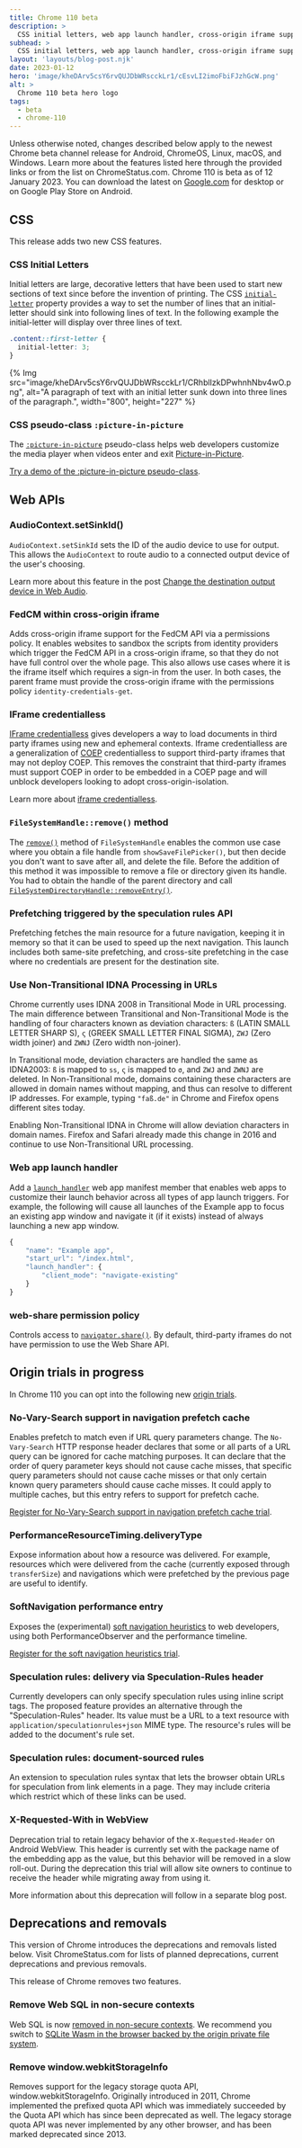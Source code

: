 ```yaml
---
title: Chrome 110 beta
description: >
  CSS initial letters, web app launch handler, cross-origin iframe support for the FedCM API, and more.
subhead: >
  CSS initial letters, web app launch handler, cross-origin iframe support for the FedCM API, and more.
layout: 'layouts/blog-post.njk'
date: 2023-01-12
hero: 'image/kheDArv5csY6rvQUJDbWRscckLr1/cEsvLI2imoFbiFJzhGcW.png'
alt: >
  Chrome 110 beta hero logo
tags:
  - beta
  - chrome-110
---
```


Unless otherwise noted, changes described below apply to the newest Chrome beta channel release for Android, ChromeOS, Linux, macOS, and Windows. Learn more about the features listed here through the provided links or from the list on ChromeStatus.com. Chrome 110 is beta as of 12 January 2023. You can download the latest on [Google.com](https://www.google.com/chrome/beta/) for desktop or on Google Play Store on Android.

## CSS

This release adds two new CSS features.

### CSS Initial Letters

Initial letters are large, decorative letters that have been used to start new sections of text since before the invention of printing. The CSS [`initial-letter`](https://developer.mozilla.org/docs/Web/CSS/initial-letter) property provides a way to set the number of lines that an initial-letter should sink into following lines of text. In the following example the initial-letter will display over three lines of text.

```css
.content::first-letter {
  initial-letter: 3;
}
```

{% Img src="image/kheDArv5csY6rvQUJDbWRscckLr1/CRhblIzkDPwhnhNbv4wO.png", alt="A paragraph of text with an initial letter sunk down into three lines of the paragraph.", width="800", height="227" %}

### CSS pseudo-class `:picture-in-picture`

The [`:picture-in-picture`](https://developer.mozilla.org/docs/Web/CSS/:picture-in-picture) pseudo-class helps web developers customize the media player when videos enter and exit [Picture-in-Picture](https://developer.mozilla.org/docs/Web/API/Picture-in-Picture_API).

[Try a demo of the :picture-in-picture pseudo-class](https://googlechrome.github.io/samples/picture-in-picture/css-pseudo-class). 

## Web APIs

### AudioContext.setSinkId()

`AudioContext.setSinkId` sets the ID of the audio device to use for output. This allows the `AudioContext` to route audio to a connected output device of the user's choosing.

Learn more about this feature in the post [Change the destination output device in Web Audio](/blog/audiocontext-setsinkid/).

### FedCM within cross-origin iframe

Adds cross-origin iframe support for the FedCM API via a permissions policy. It enables websites to sandbox the scripts from identity providers which trigger the FedCM API in a cross-origin iframe, so that they do not have full control over the whole page. This also allows use cases where it is the iframe itself which requires a sign-in from the user. In both cases, the parent frame must provide the cross-origin iframe with the permissions policy `identity-credentials-get`.

### IFrame credentialless

[IFrame credentialless](https://developer.mozilla.org/docs/Web/Security/IFrame_credentialless) gives developers a way to load documents in third party iframes using new and ephemeral contexts. Iframe credentialless are a generalization of [COEP](https://developer.mozilla.org/docs/Web/HTTP/Headers/Cross-Origin-Embedder-Policy) credentialless to support third-party iframes that may not deploy COEP. This removes the constraint that third-party iframes must support COEP in order to be embedded in a COEP page and will unblock developers looking to adopt cross-origin-isolation. 

Learn more about [iframe credentialless](/blog/iframe-credentialless).

### `FileSystemHandle::remove()` method

The [`remove()`](/articles/file-system-access/#deleting-a-file-or-folder-directly) method of `FileSystemHandle` enables the common use case where you obtain a file handle from `showSaveFilePicker()`, but then decide you don't want to save after all, and delete the file. Before the addition of this method it was impossible to remove a file or directory given its handle. You had to obtain the handle of the parent directory and call [`FileSystemDirectoryHandle::removeEntry()`](/articles/file-system-access/#deleting-files-and-folders-in-a-directory). 

### Prefetching triggered by the speculation rules API

Prefetching fetches the main resource for a future navigation, keeping it in memory so that it can be used to speed up the next navigation. This launch includes both same-site prefetching, and cross-site prefetching in the case where no credentials are present for the destination site.

### Use Non-Transitional IDNA Processing in URLs

Chrome currently uses IDNA 2008 in Transitional Mode in URL processing. The main difference between Transitional and Non-Transitional Mode is the handling of four characters known as deviation characters: `ß` (LATIN SMALL LETTER SHARP S), `ς` (GREEK SMALL LETTER FINAL SIGMA), `ZWJ` (Zero width joiner) and `ZWNJ` (Zero width non-joiner).

In Transitional mode, deviation characters are handled the same as IDNA2003: `ß` is mapped to `ss`, `ς` is mapped to `σ`, and `ZWJ` and `ZWNJ` are deleted. In Non-Transitional mode, domains containing these characters are allowed in domain names without mapping, and thus can resolve to different IP addresses. For example, typing `"faß.de"` in Chrome and Firefox opens different sites today.

Enabling Non-Transitional IDNA in Chrome will allow deviation characters in domain names. Firefox and Safari already made this change in 2016 and continue to use Non-Transitional URL processing.

### Web app launch handler

Add a [`launch_handler`](/docs/web-platform/launch-handler/) web app manifest member that enables web apps to customize their launch behavior across all types of app launch triggers. For example, the following will cause all launches of the Example app to focus an existing app window and navigate it (if it exists) instead of always launching a new app window. 

```js
{ 
    "name": "Example app", 
    "start_url": "/index.html", 
    "launch_handler": {
        "client_mode": "navigate-existing" 
    } 
} 
```

### web-share permission policy

Controls access to [`navigator.share()`](https://web.dev/web-share/). By default, third-party iframes do not have permission to use the Web Share API.

## Origin trials in progress

In Chrome 110 you can opt into the following new [origin trials](/docs/web-platform/origin-trials/). 

### No-Vary-Search support in navigation prefetch cache

Enables prefetch to match even if URL query parameters change. The `No-Vary-Search` HTTP response header declares that some or all parts of a URL query can be ignored for cache matching purposes. It can declare that the order of query parameter keys should not cause cache misses, that specific query parameters should not cause cache misses or that only certain known query parameters should cause cache misses. It could apply to multiple caches, but this entry refers to support for prefetch cache.

[Register for No-Vary-Search support in navigation prefetch cache trial](/origintrials/#/register_trial/4146689356901384193).

### PerformanceResourceTiming.deliveryType

Expose information about how a resource was delivered. For example, resources which were delivered from the cache (currently exposed through `transferSize`) and navigations which were prefetched by the previous page are useful to identify. 

### SoftNavigation performance entry

Exposes the (experimental) [soft navigation heuristics](https://github.com/WICG/soft-navigations) to web developers, using both PerformanceObserver and the performance timeline.

[Register for the soft navigation heuristics trial](/origintrials/#/register_trial/21392098230009857).

### Speculation rules: delivery via Speculation-Rules header

Currently developers can only specify speculation rules using inline script tags. The proposed feature provides an alternative through the "Speculation-Rules" header. Its value must be a URL to a text resource with `application/speculationrules+json` MIME type. The resource's rules will be added to the document's rule set. 

### Speculation rules: document-sourced rules

An extension to speculation rules syntax that lets the browser obtain URLs for speculation from link elements in a page. They may include criteria which restrict which of these links can be used.

### X-Requested-With in WebView

Deprecation trial to retain legacy behavior of the `X-Requested-Header` on Android WebView. This header is currently set with the package name of the embedding app as the value, but this behavior will be removed in a slow roll-out. During the deprecation this trial will allow site owners to continue to receive the header while migrating away from using it. 

More information about this deprecation will follow in a separate blog post. 

## Deprecations and removals

This version of Chrome introduces the deprecations and removals listed below. Visit ChromeStatus.com for lists of planned deprecations, current deprecations and previous removals.

This release of Chrome removes two features.

### Remove Web SQL in non-secure contexts

Web SQL is now [removed in non-secure contexts](/blog/deprecating-web-sql/). We recommend you switch to [SQLite Wasm in the browser backed by the origin private file system](/blog/sqlite-wasm-in-the-browser-backed-by-the-origin-private-file-system/).

### Remove window.webkitStorageInfo

Removes support for the legacy storage quota API, window.webkitStorageInfo. Originally introduced in 2011, Chrome implemented the prefixed quota API which was immediately succeeded by the Quota API which has since been deprecated as well. The legacy storage quota API was never implemented by any other browser, and has been marked deprecated since 2013.
